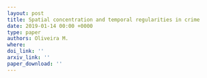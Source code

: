 ```yaml
---
layout: post
title: Spatial concentration and temporal regularities in crime
date: 2019-01-14 00:00 +0000
type: paper
authors: Oliveira M.
where: 
doi_link: ''
arxiv_link: ''
paper_download: ''
---
```

